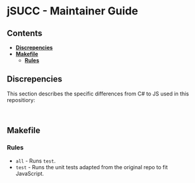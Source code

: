 # jSUCC - Maintainer Guide
## Contents
- [**Discrepencies**](#discrepencies)
- [**Makefile**](#makefile)
    - [**Rules**](#rules)

## Discrepencies
This section describes the specific differences from C# to JS used in this repositiory:


&nbsp;

## Makefile
### Rules
* `all` - Runs `test`.
* `test` - Runs the unit tests adapted from the original repo to fit JavaScript.
